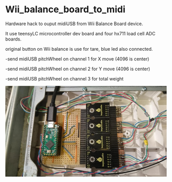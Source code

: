 # Wii_balance_board_to_midi
Hardware hack to ouput midiUSB from Wii Balance Board device.

It use teensyLC microcontroller dev board and four hx711 load cell ADC boards.

original button on Wii balance is use for tare, blue led also connected.

-send midiUSB pitchWheel on channel 1 for X move (4096 is center)

-send midiUSB pitchWheel on channel 2 for Y move (4096 is center)

-send midiUSB pitchWheel on channel 3 for total weight

![balance](balance.jpg)
